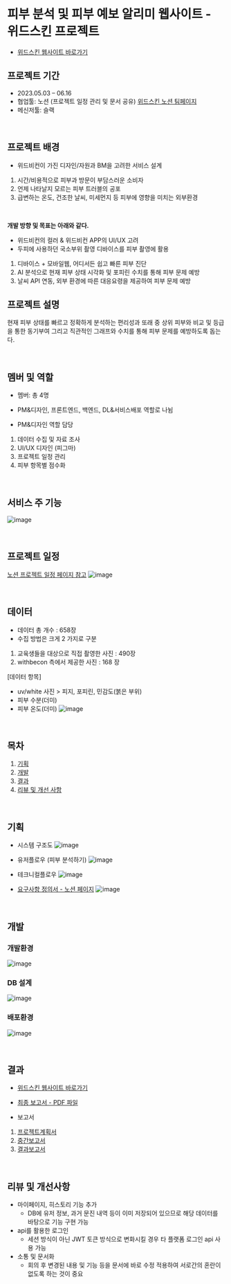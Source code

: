 # 피부 분석 및 피부 예보 알리미 웹사이트 - 위드스킨 프로젝트

* [위드스킨 웹사이트 바로가기](http://knu-project.withbecon.com/)

## 프로젝트 기간
* 2023.05.03 – 06.16
* 협업툴: 노션 (프로젝트 일정 관리 및 문서 공유) [위드스킨 노션 팀페이지](https://romantic-colt-44b.notion.site/Home_-b3866c240e8f4ae99f6e35cdb9e47821?pvs=4)
* 메신저툴: 슬랙

<br>

## 프로젝트 배경
* 위드비컨이 가진 디자인/자원과 BM을 고려한 서비스 설계
1. 시간/비용적으로 피부과 방문이 부담스러운 소비자
2. 언제 나타날지 모르는 피부 트러블의 공포
3. 급변하는 온도, 건조한 날씨, 미세먼지 등 피부에 영향을 미치는 외부환경

<br>

**개발 방향 및 목표는 아래와 같다.**

* 위드비컨의 컬러 & 위드비컨 APP의 UI/UX 고려
* 두피에 사용하던 국소부위 촬영 디바이스를 피부 촬영에 활용

1. 디바이스 + 모바일웹, 어디서든 쉽고 빠른 피부 진단
2. AI 분석으로 현재 피부 상태 시각화 및 포피린 수치를 통해 피부 문제 예방
3. 날씨 API 연동, 외부 환경에 따른 대응요령을 제공하여 피부 문제 예방

## 프로젝트 설명
현재 피부 상태를 빠르고 정확하게 분석하는 편리성과 또래 중 상위 피부와 비교 및 등급을 통한 동기부여 그리고 직관적인 그래프와 수치를 통해 피부 문제를 예방하도록 돕는다. 

<br>

## 멤버 및 역할
* 멤버: 총 4명
* PM&디자인, 프론트엔드, 백엔드, DL&서비스배포 역할로 나뉨
  
* PM&디자인 역할 담당
1. 데이터 수집 및 자료 조사
2. UI/UX 디자인 (피그마)
3. 프로젝트 일정 관리
4. 피부 항목별 점수화



<br>

## 서비스 주 기능
![image](https://github.com/0Rumi1/withskin_project/assets/122415320/5550dada-9471-4e5c-9de6-6c24f48d735a)

 <br>


## 프로젝트 일정
[노션 프로젝트 일정 페이지 참고](https://romantic-colt-44b.notion.site/f0b95ae246d94f6db03c30a1c558d14e?v=8f34c461c3434385a9b29b195c23b57c&pvs=4)
![image](https://github.com/0Rumi1/withskin_project/assets/122415320/9adcb7b5-cfae-486a-bc59-75a8a27dd927)


 <br>

## 데이터

* 데이터 총 개수 : 658장
* 수집 방법은 크게 2 가지로 구분
1. 교육생들을 대상으로 직접 촬영한 사진 : 490장
2. withbecon 측에서 제공한 사진 : 168 장

[데이터 항목]
* uv/white 사진 > 피지, 포피린, 민감도(붉은 부위)
* 피부 수분(더미)
* 피부 온도(더미)
![image](https://github.com/0Rumi1/withskin_project/assets/122415320/1b1984fd-30d3-47ea-ae9b-a3c44225adde)



<br>

## 목차
1. [기획](#기획)
3. [개발](#개발)
4. [결과](#결과)
5. [리뷰 및 개선 사항](#리뷰-및-개선사항)
<br>

## 기획

* 시스템 구조도
![image](https://github.com/0Rumi1/withskin_project/assets/122415320/4048d78c-a79c-4007-8c95-afd752775a5e)

* 유저플로우 (피부 분석하기)
![image](https://github.com/0Rumi1/withskin_project/assets/122415320/04994463-b719-497c-a21b-ccd6dda2a719)

* 테크니컬플로우 
![image](https://github.com/0Rumi1/withskin_project/assets/122415320/bd3867d2-0701-40c2-8d57-d65fec8ea725)

* [요구사항 정의서 - 노션 페이지](https://romantic-colt-44b.notion.site/39a4a1bbade64515b9f6132175bdf0c6?v=20a6d5e3e92f445c87c3e60d701c3361)
![image](https://github.com/0Rumi1/withskin_project/assets/122415320/45b06bca-59dc-44ae-8110-c58a9ae287bf)


<br>

## 개발
### 개발환경
![image](https://github.com/0Rumi1/withskin_project/assets/122415320/6edc75c9-9130-4473-bd1b-3807f2a9a453)

### DB 설계
![image](https://github.com/0Rumi1/withskin_project/assets/122415320/02689ab1-b67e-4b3d-8d80-15fa4080e1a6)


### 배포환경
![image](https://github.com/0Rumi1/withskin_project/assets/122415320/2fd6f52e-ad98-4a5e-b02b-ea2cdbb58ec6)



<br>

## 결과

* [위드스킨 웹사이트 바로가기](http://knu-project.withbecon.com/)

* [최종 보고서 - PDF 파일](https://drive.google.com/file/d/1Q4QEwmEG4LkOG1r6Uv2siOngJXAZ2xSs/view?usp=sharing)

* 보고서
1.  [프로젝트계획서](https://drive.google.com/file/d/1mDwmQr2CIinOgaGovXvLC7QI67anQFJl/view?usp=sharing)
2.  [중간보고서](https://docs.google.com/document/d/1onoFTY8g6UlgV48Ro_3Xbzlh6bhZ-H0i-tBMiHB7x2U/edit?usp=sharing)
3.  [결과보고서](https://docs.google.com/document/d/1rxOshw49gyNlZIUAh1DBGo6FjvNhXlD7-eSltPVgtao/edit?usp=sharing)


<br>

## 리뷰 및 개선사항
* 마이페이지, 히스토리 기능 추가
  * DB에 유저 정보, 과거 문진 내역 등이 이미 저장되어 있으므로 해당 데이터를 바탕으로 기능 구현 가능
* api를 활용한 로그인
  * 세션 방식이 아닌 JWT 토큰 방식으로 변화시킬 경우 타 플랫폼 로그인 api 사용 가능
* 소통 및 문서화
  * 회의 후 변경된 내용 및 기능 등을 문서에 바로 수정 적용하여 서로간의 혼란이 없도록 하는 것이 중요

<br>


